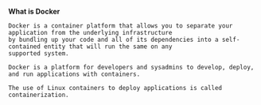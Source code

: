 **What is Docker**

    Docker is a container platform that allows you to separate your application from the underlying infrastructure 
    by bundling up your code and all of its dependencies into a self-contained entity that will run the same on any 
    supported system.
    
    Docker is a platform for developers and sysadmins to develop, deploy, and run applications with containers.
    
    The use of Linux containers to deploy applications is called containerization. 
    